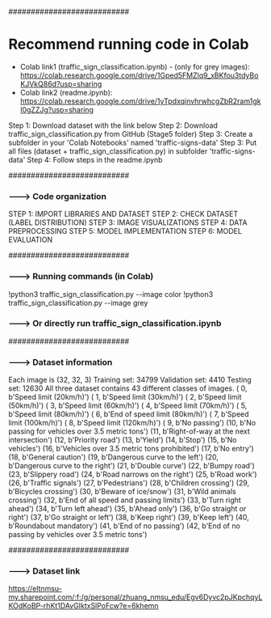 ###########################
# Recommend running code in Colab
- Colab link1 (traffic_sign_classification.ipynb) - (only for grey images): https://colab.research.google.com/drive/1Gped5FMZlq9_xBKfou3tdyBoKJVkQ86d?usp=sharing
- Colab link2 (readme.ipynb): https://colab.research.google.com/drive/1yTpdxqinvhrwhcgZbR2ram1gkl0gZZJg?usp=sharing

Step 1: Download dataset with the link below 
Step 2: Download traffic_sign_classification.py from GitHub (Stage5 folder)
Step 3: Create a subfolder in your 'Colab Notebooks' named 'traffic-signs-data'
Step 3: Put all files (dataset + traffic_sign_classification.py) in subfolder 'traffic-signs-data' 
Step 4: Follow steps in the readme.ipynb


###########################
### ---> Code organization
STEP 1: IMPORT LIBRARIES AND DATASET
STEP 2: CHECK DATASET (LABEL DISTRIBUTION)
STEP 3: IMAGE VISUALIZATIONS
STEP 4: DATA PREPROCESSING
STEP 5: MODEL IMPLEMENTATION
STEP 6: MODEL EVALUATION

###########################
### ---> Running commands (in Colab)
!python3 traffic_sign_classification.py --image color
!python3 traffic_sign_classification.py --image grey

### ---> Or directly run traffic_sign_classification.ipynb

###########################
### ---> Dataset information
Each image is (32, 32, 3)
Training set:   34799
Validation set: 4410
Testing set:    12630
All three dataset contains 43 different classes of images.
( 0, b'Speed limit (20km/h)') ( 1, b'Speed limit (30km/h)')
( 2, b'Speed limit (50km/h)') ( 3, b'Speed limit (60km/h)')
( 4, b'Speed limit (70km/h)') ( 5, b'Speed limit (80km/h)')
( 6, b'End of speed limit (80km/h)') ( 7, b'Speed limit (100km/h)')
( 8, b'Speed limit (120km/h)') ( 9, b'No passing')
(10, b'No passing for vehicles over 3.5 metric tons')
(11, b'Right-of-way at the next intersection') (12, b'Priority road')
(13, b'Yield') (14, b'Stop') (15, b'No vehicles')
(16, b'Vehicles over 3.5 metric tons prohibited') (17, b'No entry')
(18, b'General caution') (19, b'Dangerous curve to the left')
(20, b'Dangerous curve to the right') (21, b'Double curve')
(22, b'Bumpy road') (23, b'Slippery road')
(24, b'Road narrows on the right') (25, b'Road work')
(26, b'Traffic signals') (27, b'Pedestrians') (28, b'Children crossing')
(29, b'Bicycles crossing') (30, b'Beware of ice/snow')
(31, b'Wild animals crossing')
(32, b'End of all speed and passing limits') (33, b'Turn right ahead')
(34, b'Turn left ahead') (35, b'Ahead only') (36, b'Go straight or right')
(37, b'Go straight or left') (38, b'Keep right') (39, b'Keep left')
(40, b'Roundabout mandatory') (41, b'End of no passing')
(42, b'End of no passing by vehicles over 3.5 metric tons')

###########################
### ---> Dataset link
https://eltnmsu-my.sharepoint.com/:f:/g/personal/zhuang_nmsu_edu/Egv6Dyvc2pJKpchqyLKOdKoBP-rhKt1DAvGIktxSlPoFcw?e=6khemn


